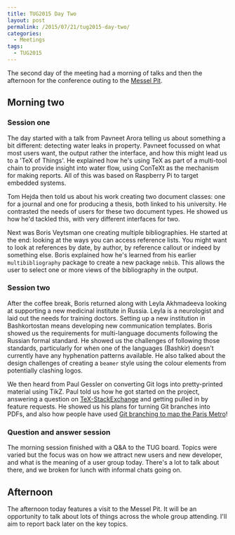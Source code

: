 ```yaml
---
title: TUG2015 Day Two
layout: post
permalink: /2015/07/21/tug2015-day-two/
categories:
  - Meetings
tags:
  - TUG2015
---
```

The second day of the meeting had a morning of talks and then the afternoon for the conference outing to the [Messel Pit](https://en.wikipedia.org/wiki/Messel_pit).

## Morning two

### Session one

The day started with a talk from Pavneet Arora telling us about something a bit different: detecting water leaks in property. Pavneet focussed on what most users want, the output rather the interface, and how this might lead us to a 'TeX of Things'. He explained how he's using TeX as part of a multi-tool chain to provide insight into water flow, using ConTeXt as the mechanism for making reports. All of this was based on Raspberry Pi to target embedded systems.

Tom Hejda then told us about his work creating two document classes: one for a journal and one for producing a thesis, both linked to his university. He contrasted the needs of users for these two document types. He showed us how he'd tackled this, with very different interfaces for two.

Next was Boris Veytsman one creating multiple bibliographies. He started at the end: looking at the ways you can access reference lists. You might want to look at references by date, by author, by reference callout or indeed by something else. Boris explained how he's learned from his earlier `multibibliography` package to create a new package `nmbib`. This allows the user to select one or more views of the bibliography in the output.

### Session two

After the coffee break, Boris returned along with Leyla Akhmadeeva looking at supporting a new medicinal institute in Russia. Leyla is a neurologist and laid out the needs for training doctors. Setting up a new institution in Bashkortostan means developing new communication templates. Boris showed us the requirements for multi-language documents following the Russian formal standard. He showed us the challenges of following those standards, particularly for when one of the languages (Bashkir) doesn't currently have any hyphenation patterns available. He also talked about the design challenges of creating a `beamer` style using the colour elements from potentially clashing logos.

We then heard from Paul Gessler on converting Git logs into pretty-printed material using TikZ. Paul told us how he got started on the project, answering a question on [TeX-StackExchange](https://tex.stackexchange.com) and getting pulled in by feature requests. He showed us his plans for turning Git branches into PDFs, and also how people have used [Git branching to map the Paris Metro](https://github.com/vbarbaresi/MetroGit)!

### Question and answer session

The morning session finished with a Q&amp;A to the TUG board. Topics were varied but the focus was on how we attract new users and new developer, and what is the meaning of a user group today. There's a lot to talk about there, and we broken for lunch with informal chats going on.

## Afternoon

The afternoon today features a visit to the Messel Pit. It will be an opportunity to talk about lots of things across the whole group attending. I'll aim to report back later on the key topics.
